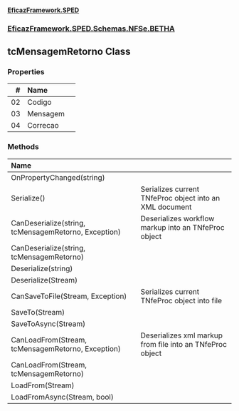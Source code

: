 #### [EficazFramework.SPED](EficazFrameworkSPED.md 'EficazFramework SPED')
### [EficazFramework.SPED.Schemas.NFSe.BETHA](EficazFramework.SPED.Schemas.NFSe.BETHA.md 'EficazFramework.SPED.Schemas.NFSe.BETHA')

## tcMensagemRetorno Class
### Properties

| # | Name | |
| ---: | :--- | :--- |
| 02 | Codigo |  |
| 03 | Mensagem |  |
| 04 | Correcao |  |
### Methods

| Name | |
| :--- | :--- |
| OnPropertyChanged(string) |  |
| Serialize() | Serializes current TNfeProc object into an XML document |
| CanDeserialize(string, tcMensagemRetorno, Exception) | Deserializes workflow markup into an TNfeProc object |
| CanDeserialize(string, tcMensagemRetorno) |  |
| Deserialize(string) |  |
| Deserialize(Stream) |  |
| CanSaveToFile(Stream, Exception) | Serializes current TNfeProc object into file |
| SaveTo(Stream) |  |
| SaveToAsync(Stream) |  |
| CanLoadFrom(Stream, tcMensagemRetorno, Exception) | Deserializes xml markup from file into an TNfeProc object |
| CanLoadFrom(Stream, tcMensagemRetorno) |  |
| LoadFrom(Stream) |  |
| LoadFromAsync(Stream, bool) |  |
